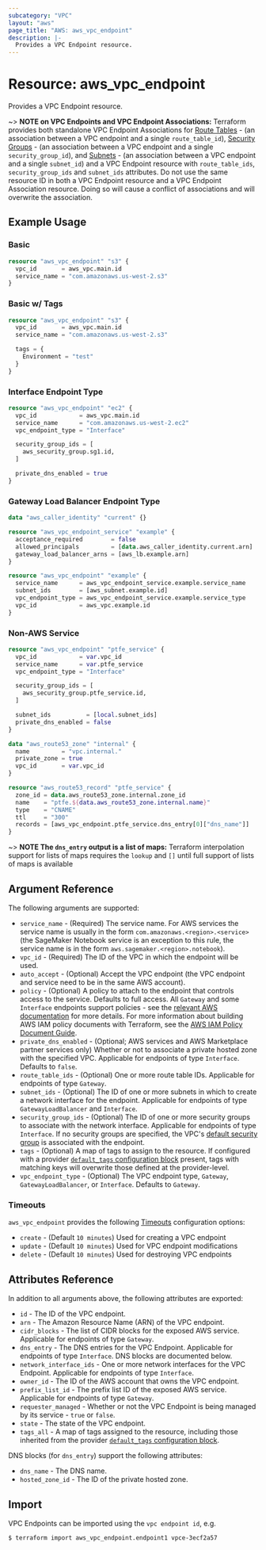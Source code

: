 ```yaml
---
subcategory: "VPC"
layout: "aws"
page_title: "AWS: aws_vpc_endpoint"
description: |-
  Provides a VPC Endpoint resource.
---
```


# Resource: aws_vpc_endpoint

Provides a VPC Endpoint resource.

~> **NOTE on VPC Endpoints and VPC Endpoint Associations:** Terraform provides both standalone VPC Endpoint Associations for
[Route Tables](vpc_endpoint_route_table_association.html) - (an association between a VPC endpoint and a single `route_table_id`),
[Security Groups](vpc_endpoint_security_group_association.html) - (an association between a VPC endpoint and a single `security_group_id`),
and [Subnets](vpc_endpoint_subnet_association.html) - (an association between a VPC endpoint and a single `subnet_id`) and
a VPC Endpoint resource with `route_table_ids`, `security_group_ids` and `subnet_ids` attributes.
Do not use the same resource ID in both a VPC Endpoint resource and a VPC Endpoint Association resource.
Doing so will cause a conflict of associations and will overwrite the association.

## Example Usage

### Basic

```terraform
resource "aws_vpc_endpoint" "s3" {
  vpc_id       = aws_vpc.main.id
  service_name = "com.amazonaws.us-west-2.s3"
}
```

### Basic w/ Tags

```terraform
resource "aws_vpc_endpoint" "s3" {
  vpc_id       = aws_vpc.main.id
  service_name = "com.amazonaws.us-west-2.s3"

  tags = {
    Environment = "test"
  }
}
```

### Interface Endpoint Type

```terraform
resource "aws_vpc_endpoint" "ec2" {
  vpc_id            = aws_vpc.main.id
  service_name      = "com.amazonaws.us-west-2.ec2"
  vpc_endpoint_type = "Interface"

  security_group_ids = [
    aws_security_group.sg1.id,
  ]

  private_dns_enabled = true
}
```

### Gateway Load Balancer Endpoint Type

```terraform
data "aws_caller_identity" "current" {}

resource "aws_vpc_endpoint_service" "example" {
  acceptance_required        = false
  allowed_principals         = [data.aws_caller_identity.current.arn]
  gateway_load_balancer_arns = [aws_lb.example.arn]
}

resource "aws_vpc_endpoint" "example" {
  service_name      = aws_vpc_endpoint_service.example.service_name
  subnet_ids        = [aws_subnet.example.id]
  vpc_endpoint_type = aws_vpc_endpoint_service.example.service_type
  vpc_id            = aws_vpc.example.id
}
```

### Non-AWS Service

```terraform
resource "aws_vpc_endpoint" "ptfe_service" {
  vpc_id            = var.vpc_id
  service_name      = var.ptfe_service
  vpc_endpoint_type = "Interface"

  security_group_ids = [
    aws_security_group.ptfe_service.id,
  ]

  subnet_ids          = [local.subnet_ids]
  private_dns_enabled = false
}

data "aws_route53_zone" "internal" {
  name         = "vpc.internal."
  private_zone = true
  vpc_id       = var.vpc_id
}

resource "aws_route53_record" "ptfe_service" {
  zone_id = data.aws_route53_zone.internal.zone_id
  name    = "ptfe.${data.aws_route53_zone.internal.name}"
  type    = "CNAME"
  ttl     = "300"
  records = [aws_vpc_endpoint.ptfe_service.dns_entry[0]["dns_name"]]
}
```

~> **NOTE The `dns_entry` output is a list of maps:** Terraform interpolation support for lists of maps requires the `lookup` and `[]` until full support of lists of maps is available

## Argument Reference

The following arguments are supported:

* `service_name` - (Required) The service name. For AWS services the service name is usually in the form `com.amazonaws.<region>.<service>` (the SageMaker Notebook service is an exception to this rule, the service name is in the form `aws.sagemaker.<region>.notebook`).
* `vpc_id` - (Required) The ID of the VPC in which the endpoint will be used.
* `auto_accept` - (Optional) Accept the VPC endpoint (the VPC endpoint and service need to be in the same AWS account).
* `policy` - (Optional) A policy to attach to the endpoint that controls access to the service. Defaults to full access. All `Gateway` and some `Interface` endpoints support policies - see the [relevant AWS documentation](https://docs.aws.amazon.com/vpc/latest/userguide/vpc-endpoints-access.html) for more details. For more information about building AWS IAM policy documents with Terraform, see the [AWS IAM Policy Document Guide](https://learn.hashicorp.com/terraform/aws/iam-policy).
* `private_dns_enabled` - (Optional; AWS services and AWS Marketplace partner services only) Whether or not to associate a private hosted zone with the specified VPC. Applicable for endpoints of type `Interface`.
Defaults to `false`.
* `route_table_ids` - (Optional) One or more route table IDs. Applicable for endpoints of type `Gateway`.
* `subnet_ids` - (Optional) The ID of one or more subnets in which to create a network interface for the endpoint. Applicable for endpoints of type `GatewayLoadBalancer` and `Interface`.
* `security_group_ids` - (Optional) The ID of one or more security groups to associate with the network interface. Applicable for endpoints of type `Interface`.
If no security groups are specified, the VPC's [default security group](https://docs.aws.amazon.com/vpc/latest/userguide/VPC_SecurityGroups.html#DefaultSecurityGroup) is associated with the endpoint.
* `tags` - (Optional) A map of tags to assign to the resource. If configured with a provider [`default_tags` configuration block](/docs/providers/aws/index.html#default_tags-configuration-block) present, tags with matching keys will overwrite those defined at the provider-level.
* `vpc_endpoint_type` - (Optional) The VPC endpoint type, `Gateway`, `GatewayLoadBalancer`, or `Interface`. Defaults to `Gateway`.

### Timeouts

`aws_vpc_endpoint` provides the following
[Timeouts](https://www.terraform.io/docs/configuration/blocks/resources/syntax.html#operation-timeouts) configuration options:

- `create` - (Default `10 minutes`) Used for creating a VPC endpoint
- `update` - (Default `10 minutes`) Used for VPC endpoint modifications
- `delete` - (Default `10 minutes`) Used for destroying VPC endpoints

## Attributes Reference

In addition to all arguments above, the following attributes are exported:

* `id` - The ID of the VPC endpoint.
* `arn` - The Amazon Resource Name (ARN) of the VPC endpoint.
* `cidr_blocks` - The list of CIDR blocks for the exposed AWS service. Applicable for endpoints of type `Gateway`.
* `dns_entry` - The DNS entries for the VPC Endpoint. Applicable for endpoints of type `Interface`. DNS blocks are documented below.
* `network_interface_ids` - One or more network interfaces for the VPC Endpoint. Applicable for endpoints of type `Interface`.
* `owner_id` - The ID of the AWS account that owns the VPC endpoint.
* `prefix_list_id` - The prefix list ID of the exposed AWS service. Applicable for endpoints of type `Gateway`.
* `requester_managed` -  Whether or not the VPC Endpoint is being managed by its service - `true` or `false`.
* `state` - The state of the VPC endpoint.
* `tags_all` - A map of tags assigned to the resource, including those inherited from the provider [`default_tags` configuration block](/docs/providers/aws/index.html#default_tags-configuration-block).

DNS blocks (for `dns_entry`) support the following attributes:

* `dns_name` - The DNS name.
* `hosted_zone_id` - The ID of the private hosted zone.

## Import

VPC Endpoints can be imported using the `vpc endpoint id`, e.g.

```
$ terraform import aws_vpc_endpoint.endpoint1 vpce-3ecf2a57
```
